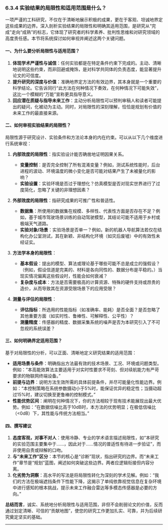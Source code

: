 ### **6.3.4 实验结果的局限性和适用范围是什么？**

一项严谨的工科研究，不仅在于清晰地展示积极的成果，更在于客观、坦诚地界定这些成果的边界。深入剖析实验结果的局限性和明确其适用范围，是研究从“完成”走向“成熟”的标志，它体现了研究者的科学素养、批判性思维和对研究领域的高度责任感。本节将系统探讨如何审视并阐述这两个关键问题。

#### **一、为什么要分析局限性与适用范围？**

1.  **体现学术严谨性与诚信**：任何实验都是在特定条件约束下完成的。主动、清晰地说明这些约束，而非回避或掩饰，是对科学共同体的负责态度，能显著提升论文的可信度。
2.  **提升研究的深度与价值**：准确地界定方法的有效边界，其本身就是一个重要的科学结论。它告诉同行“此方法在何种情况下奏效，在何种情况下可能失效”，这比一个模糊的“万能”宣称更具指导意义。
3.  **回应潜在质疑与指导未来工作**：主动分析局限性可以预判审稿人和读者可能提出的疑问，化被动为主动。同时，对局限性的深刻理解，恰恰是规划有价值的未来工作的最直接来源。

#### **二、如何审视实验结果的局限性？**

局限性源于研究设计、实验条件和方法论本身的内在约束。可以从以下几个维度进行系统审视：

1.  **内部效度的局限性**：指实验设计能否确凿地证明因果关系。
    *   **变量控制**：是否完全控制了所有混淆变量？例如，测试系统性能时，后台进程的波动、环境温度的微小变化是否可能对结果产生了未被量化的影响？
    *   **实验设置**：实验环境是否过于理想化？仿真模型是否对现实世界进行了过度简化，忽略了关键的非理想因素？

2.  **外部效度的局限性**：指研究成果的可推广性和普适性。
    *   **数据集**：所使用的数据集在规模、多样性、代表性方面是否存在不足？例如，基于城市驾驶场景训练的自动驾驶模型，其结论可能不适用于乡村或极端天气道路。
    *   **实验对象/场景**：实验场景是否单一？例如，新的机器人导航算法若仅在结构化办公室测试，其在新颖、非结构化环境（如灾后废墟）中的有效性未经证实。

3.  **方法学本身的局限性**：
    *   **基本假设**：提出的模型、算法或理论基于哪些可能不总是成立的强假设？（例如，假设信道是完美的、材料是各向同性的、数据分布是平稳的。）当现实情况偏离这些假设时，性能会如何衰减？
    *   **复杂度与成本**：方法是否需要极高的计算资源、特殊的硬件支持或昂贵的造价，从而导致其在资源受限场景下的应用受限？

4.  **测量与评估的局限性**：
    *   **评估指标**：所选用的性能指标（如准确率、能耗）是否全面？是否忽略了其他重要方面（如实时性、鲁棒性、可解释性、公平性）？
    *   **测量精度**：传感器的精度、数据采集系统的噪声是否为本研究引入了不可忽视的系统误差？

#### **三、如何明确界定适用范围？**

基于对局限性的分析，可以正面、清晰地定义研究结果的适用范围：

*   **适用场景与条件**：明确指出方法最有效的技术场景、工况、环境或问题类型。例如：“本高能效算法主要适用于对实时性要求不苛刻、但对续航能力有严苛要求的物联网终端设备。”
*   **前提与边界**：说明方法生效所需的具体前提条件，并尽可能量化性能边界。例如：“本控制策略在系统参数摄动小于5%时，能保证优异的稳定性；当摄动超过15%时，建议切换至更鲁棒的控制模式。”
*   **性能优势区间**：阐明在何种情况下，你的方法相较于现有技术能展现出最大优势。例如：“在数据信噪比高于10dB时，本方法的优势明显；在极低信噪比（<0dB）下，其性能与传统方法相当。”

#### **四、撰写建议**

1.  **态度客观，对事不对人**：使用冷静、专业的学术语言描述局限性，如“本研究的实验范围主要集中于……，因此对于……情况的普适性有待进一步验证”，而非使用自责或辩解的口吻。
2.  **与“未来工作”区分**：本节的核心是“诊断”现状，指出研究的边界。而“未来工作”章节是“规划”蓝图，阐述如何突破这些边界。两者应逻辑衔接但内容分离。
3.  **化劣势为洞察**：高水平的写法是将局限性转化为深刻的学术见解。例如：“我们的方法在极端遮挡条件下性能下降，这揭示了单纯依靠视觉信息在复杂环境中进行感知的根本挑战，提示未来工作融合雷达等多模态传感器是必要的方向。”

**总结而言**，诚实、系统地分析局限性与适用范围，非但不会削弱论文的价值，反而通过划定清晰、可信的“贡献地图”，使您的研究工作更加扎实、可靠，并为后续研究奠定坚实的基础。

---